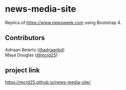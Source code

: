 # news-media-site
Replica of https://www.newsweek.com using Bootstrap 4.

## Contributors
Adriaan Beiertz ([@adriaanbd](https://github.com/adriaanbd))
<br>
Maya Douglas ([@mcrd25](https://github.com/mcrd25))

## project link
https://mcrd25.github.io/news-media-site/
